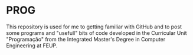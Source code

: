 # PROG

This repository is used for me to getting familiar with GitHub and to post some programs and "usefull" bits of code developed in the Curricular Unit "Programação" from the Integrated Master's Degree in Computer Engineering at FEUP.
